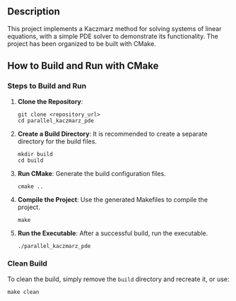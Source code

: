## Description
This project implements a Kaczmarz method for solving systems of linear equations, with a simple PDE solver to demonstrate its functionality. The project has been organized to be built with CMake.

## How to Build and Run with CMake

### Steps to Build and Run

1. **Clone the Repository**:
   ```
   git clone <repository_url>
   cd parallel_kaczmarz_pde
   ```

2. **Create a Build Directory**:
   It is recommended to create a separate directory for the build files.
   ```
   mkdir build
   cd build
   ```

3. **Run CMake**:
   Generate the build configuration files.
   ```
   cmake ..
   ```

4. **Compile the Project**:
   Use the generated Makefiles to compile the project.
   ```
   make
   ```

5. **Run the Executable**:
   After a successful build, run the executable.
   ```
   ./parallel_kaczmarz_pde
   ```

### Clean Build
To clean the build, simply remove the `build` directory and recreate it, or use:
```
make clean
```
